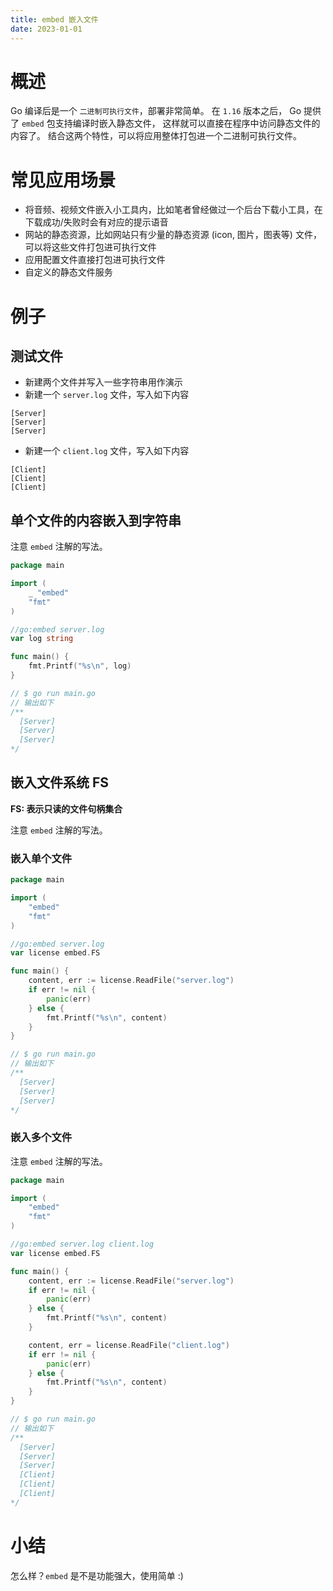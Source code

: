 ```yaml
---
title: embed 嵌入文件
date: 2023-01-01
---
```


# 概述

Go 编译后是一个 `二进制可执行文件`，部署非常简单。 在 `1.16` 版本之后， Go 提供了 `embed` 包支持编译时嵌入静态文件，
这样就可以直接在程序中访问静态文件的内容了。 结合这两个特性，可以将应用整体打包进一个二进制可执行文件。

# 常见应用场景

- 将音频、视频文件嵌入小工具内，比如笔者曾经做过一个后台下载小工具，在下载成功/失败时会有对应的提示语音
- 网站的静态资源，比如网站只有少量的静态资源 (icon, 图片，图表等) 文件，可以将这些文件打包进可执行文件 
- 应用配置文件直接打包进可执行文件
- 自定义的静态文件服务

# 例子

## 测试文件

- 新建两个文件并写入一些字符串用作演示
- 新建一个 `server.log` 文件，写入如下内容

```shell
[Server]
[Server]
[Server]
```
 
- 新建一个 `client.log` 文件，写入如下内容

```shell
[Client]
[Client]
[Client]
```

## 单个文件的内容嵌入到字符串

注意 `embed` 注解的写法。

```go
package main

import (
	_ "embed"
	"fmt"
)

//go:embed server.log
var log string

func main() {
	fmt.Printf("%s\n", log)
}

// $ go run main.go
// 输出如下 
/**
  [Server]
  [Server]
  [Server]
*/
```

## 嵌入文件系统 FS

**FS: 表示只读的文件句柄集合**

注意 `embed` 注解的写法。

### 嵌入单个文件

```go
package main

import (
	"embed"
	"fmt"
)

//go:embed server.log
var license embed.FS

func main() {
	content, err := license.ReadFile("server.log")
	if err != nil {
		panic(err)
	} else {
		fmt.Printf("%s\n", content)
	}
}

// $ go run main.go
// 输出如下 
/**
  [Server]
  [Server]
  [Server]
*/
```

### 嵌入多个文件

注意 `embed` 注解的写法。

```go
package main

import (
	"embed"
	"fmt"
)

//go:embed server.log client.log
var license embed.FS

func main() {
	content, err := license.ReadFile("server.log")
	if err != nil {
		panic(err)
	} else {
		fmt.Printf("%s\n", content)
	}

	content, err = license.ReadFile("client.log")
	if err != nil {
		panic(err)
	} else {
		fmt.Printf("%s\n", content)
	}
}

// $ go run main.go
// 输出如下 
/**
  [Server]
  [Server]
  [Server]
  [Client]
  [Client]
  [Client]
*/
```

# 小结

怎么样？`embed` 是不是功能强大，使用简单 :)